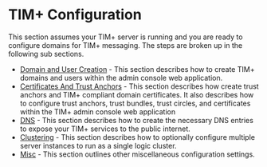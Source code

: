 # TIM+ Configuration

This section assumes your TIM+ server is running and you are ready to configure domains for TIM+ messaging.  The steps are broken up in the following sub sections.

* [Domain and User Creation](DomainCreation) - This section describes how to create TIM+ domains and users within the admin console web application.
* [Certificates And Trust Anchors](CertificatesAndAnchors) - This section describes how create trust anchors and TIM+ compliant domain certificates.  It also describes how to configure trust anchors, trust bundles, trust circles, and certificates within the TIM+ admin console web application
* [DNS](DNS) - This section describes how to create the necessary DNS entries to expose your TIM+ services to the public internet.
* [Clustering](Clustering) - This section describes how to optionally configure multiple server instances to run as a single logic cluster.
* [Misc](Misc) - This section outlines other miscellaneous configuration settings.
 